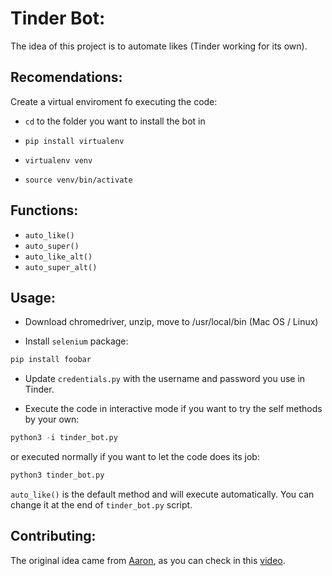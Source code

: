 # Tinder Bot:

The idea of this project is to automate likes (Tinder working for its own).

## Recomendations:
Create a virtual enviroment fo executing the code:

- `cd` to the folder you want to install the bot in

- `pip install virtualenv`

- `virtualenv venv`

- `source venv/bin/activate`

## Functions:

- `auto_like()`
- `auto_super()`
- `auto_like_alt()`
- `auto_super_alt()`

## Usage:

- Download chromedriver, unzip, move to /usr/local/bin (Mac OS / Linux)

- Install `selenium` package:

```bash
pip install foobar
```

- Update `credentials.py` with the username and password you use in Tinder.

- Execute the code in interactive mode if you want to try the self methods by your own:

```python
python3 -i tinder_bot.py
```

or executed normally if you want to let the code does its job:

```python
python3 tinder_bot.py
```

```auto_like()``` is the default method and will execute automatically. You can change it at the end of `tinder_bot.py` script.

## Contributing:
The original idea came from [Aaron](https://github.com/aj-4/), as you can check in this [video](https://www.youtube.com/watch?v=lvFAuUcowT4).

